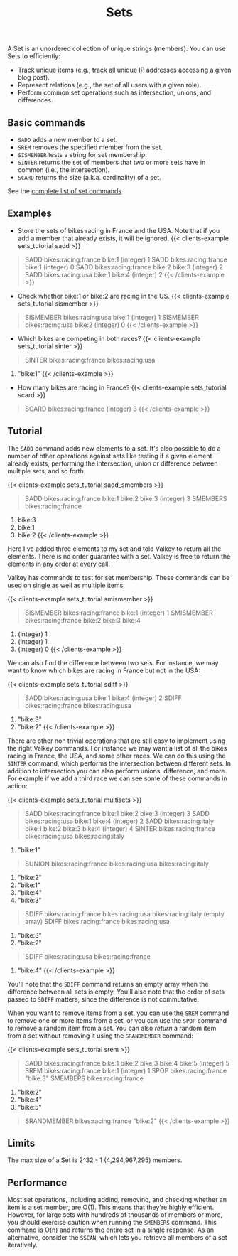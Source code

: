 ﻿---
title: "Sets"
linkTitle: "Sets"
weight: 30
description: >
    Introduction to Sets
---

A Set is an unordered collection of unique strings (members).
You can use Sets to efficiently:

* Track unique items (e.g., track all unique IP addresses accessing a given blog post).
* Represent relations (e.g., the set of all users with a given role).
* Perform common set operations such as intersection, unions, and differences.

## Basic commands

* `SADD` adds a new member to a set.
* `SREM` removes the specified member from the set.
* `SISMEMBER` tests a string for set membership.
* `SINTER` returns the set of members that two or more sets have in common (i.e., the intersection).
* `SCARD` returns the size (a.k.a. cardinality) of a set.

See the [complete list of set commands](../commands/?group=set).

## Examples

* Store the sets of bikes racing in France and the USA. Note that 
if you add a member that already exists, it will be ignored. 
{{< clients-example sets_tutorial sadd >}}
> SADD bikes:racing:france bike:1
(integer) 1
> SADD bikes:racing:france bike:1
(integer) 0
> SADD bikes:racing:france bike:2 bike:3
(integer) 2
> SADD bikes:racing:usa bike:1 bike:4
(integer) 2
{{< /clients-example >}}

* Check whether bike:1 or bike:2 are racing in the US.
{{< clients-example sets_tutorial sismember >}}
> SISMEMBER bikes:racing:usa bike:1
(integer) 1
> SISMEMBER bikes:racing:usa bike:2
(integer) 0
{{< /clients-example >}}

* Which bikes are competing in both races?
{{< clients-example sets_tutorial sinter >}}
> SINTER bikes:racing:france bikes:racing:usa
1) "bike:1"
{{< /clients-example >}}

* How many bikes are racing in France?
{{< clients-example sets_tutorial scard >}}
> SCARD bikes:racing:france
(integer) 3
{{< /clients-example >}}
## Tutorial

The `SADD` command adds new elements to a set. It's also possible
to do a number of other operations against sets like testing if a given element
already exists, performing the intersection, union or difference between
multiple sets, and so forth.

{{< clients-example sets_tutorial sadd_smembers >}}
> SADD bikes:racing:france bike:1 bike:2 bike:3
(integer) 3
> SMEMBERS bikes:racing:france
1) bike:3
2) bike:1
3) bike:2
{{< /clients-example >}}

Here I've added three elements to my set and told Valkey to return all the
elements. There is no order guarantee with a set. Valkey is free to return the
elements in any order at every call.

Valkey has commands to test for set membership. These commands can be used on single as well as multiple items:

{{< clients-example sets_tutorial smismember >}}
> SISMEMBER bikes:racing:france bike:1
(integer) 1
> SMISMEMBER bikes:racing:france bike:2 bike:3 bike:4
1) (integer) 1
2) (integer) 1
3) (integer) 0
{{< /clients-example >}}

We can also find the difference between two sets. For instance, we may want
to know which bikes are racing in France but not in the USA:

{{< clients-example sets_tutorial sdiff >}}
> SADD bikes:racing:usa bike:1 bike:4
(integer) 2
> SDIFF bikes:racing:france bikes:racing:usa
1) "bike:3"
2) "bike:2"
{{< /clients-example >}}

There are other non trivial operations that are still easy to implement
using the right Valkey commands. For instance we may want a list of all the
bikes racing in France, the USA, and some other races. We can do this using
the `SINTER` command, which performs the intersection between different
sets. In addition to intersection you can also perform
unions, difference, and more. For example 
if we add a third race we can see some of these commands in action:

{{< clients-example sets_tutorial multisets >}}
> SADD bikes:racing:france bike:1 bike:2 bike:3
(integer) 3
> SADD bikes:racing:usa bike:1 bike:4
(integer) 2
> SADD bikes:racing:italy bike:1 bike:2 bike:3 bike:4
(integer) 4
> SINTER bikes:racing:france bikes:racing:usa bikes:racing:italy
1) "bike:1"
> SUNION bikes:racing:france bikes:racing:usa bikes:racing:italy
1) "bike:2"
2) "bike:1"
3) "bike:4"
4) "bike:3"
> SDIFF bikes:racing:france bikes:racing:usa bikes:racing:italy
(empty array)
> SDIFF bikes:racing:france bikes:racing:usa
1) "bike:3"
2) "bike:2"
> SDIFF bikes:racing:usa bikes:racing:france
1) "bike:4"
{{< /clients-example >}}

You'll note that the `SDIFF` command returns an empty array when the
difference between all sets is empty. You'll also note that the order of sets
passed to `SDIFF` matters, since the difference is not commutative.

When you want to remove items from a set, you can use the `SREM` command to
remove one or more items from a set, or you can use the `SPOP` command to
remove a random item from a set. You can also _return_ a random item from a
set without removing it using the `SRANDMEMBER` command:

{{< clients-example sets_tutorial srem >}}
> SADD bikes:racing:france bike:1 bike:2 bike:3 bike:4 bike:5
(integer) 5
> SREM bikes:racing:france bike:1
(integer) 1
> SPOP bikes:racing:france
"bike:3"
> SMEMBERS bikes:racing:france
1) "bike:2"
2) "bike:4"
3) "bike:5"
> SRANDMEMBER bikes:racing:france
"bike:2"
{{< /clients-example >}}

## Limits

The max size of a Set is 2^32 - 1 (4,294,967,295) members.

## Performance

Most set operations, including adding, removing, and checking whether an item is a set member, are O(1).
This means that they're highly efficient.
However, for large sets with hundreds of thousands of members or more, you should exercise caution when running the `SMEMBERS` command.
This command is O(n) and returns the entire set in a single response. 
As an alternative, consider the `SSCAN`, which lets you retrieve all members of a set iteratively.
